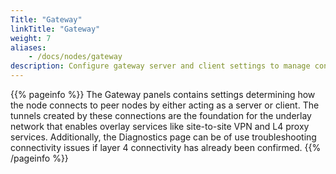 ```yaml
---
Title: "Gateway"
linkTitle: "Gateway"
weight: 7
aliases: 
    - /docs/nodes/gateway
description: Configure gateway server and client settings to manage connections to peer nodes, and run related diagnostics
---
```


{{% pageinfo %}}
The Gateway panels contains settings determining how the node connects to peer nodes by either acting as a server or client.  The tunnels created by these connections are the foundation for the underlay network that enables overlay services like site-to-site VPN and L4 proxy services. 
Additionally, the Diagnostics page can be of use troubleshooting connectivity issues if layer 4 connectivity has already been confirmed.
{{% /pageinfo %}}

 